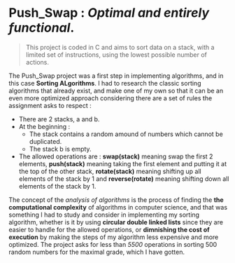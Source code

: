 # Push_Swap : *Optimal and entirely functional*.

> This project is coded in C and aims to sort data on a stack, with a limited set of instructions, using the lowest possible number of actions.

The Push_Swap project was a first step in implementing algorithms, and in this case **Sorting ALgorithms**. I had to research the classic sorting algorithms that already exist, and make one of my own so that it can be an even more optimized approach considering there are a set of rules the assignment asks to respect :
- There are 2 stacks, a and b.
- At the beginning :
  - The stack contains a random amound of numbers which cannot be duplicated.
  - The stack b is empty.
- The allowed operations are : **swap(stack)** meaning swap the first 2 elements, **push(stack)** meaning taking the first element and putting it at the top of the other stack, **rotate(stack)** meaning shifting up all elements of the stack by 1 and **reverse(rotate)** meaning shifting down all elements of the stack by 1.

The concept of the *analysis of algorithms* is the process of finding the **the computational complexity** of algorithms in computer science, and that was something I had to study and consider in implementing my sorting algorithm, whether is it by using **circular double linked lists** since they are easier to handle for the allowed operations, or **dimnishing the cost of execution** by making the steps of my algorithm less expensive and more optimized. The project asks for less than *5500* operations in sorting 500 random numbers for the maximal grade, which I have gotten.


